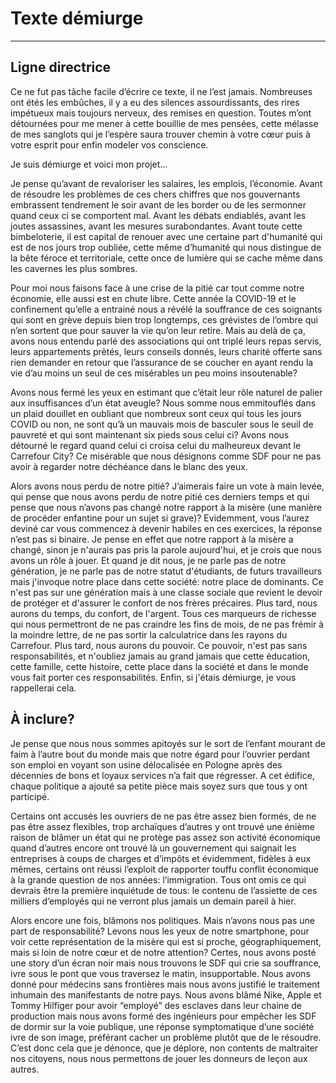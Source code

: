 # Texte démiurge
- - - 

## Ligne directrice

Ce ne fut pas tâche facile d’écrire ce texte, il ne l’est jamais. Nombreuses ont étés les embûches, il y a eu des silences assourdissants, des rires impétueux mais toujours nerveux, des remises en question. Toutes m’ont détournées pour me mener à cette bouillie de mes pensées, cette mélasse de mes sanglots qui je l’espère saura trouver chemin à votre cœur puis à votre esprit pour enfin modeler vos conscience.

Je suis démiurge et voici mon projet… 

Je pense qu’avant de revaloriser les salaires, les emplois, l’économie. Avant de résoudre les problèmes de ces chers chiffres que nos gouvernants embrassent tendrement le soir avant de les border ou de les sermonner quand ceux ci se comportent mal. Avant les débats endiablés, avant les joutes assassines, avant les mesures surabondantes. Avant toute cette bimbeloterie, il est capital de renouer avec une certaine part d'humanité qui est de nos jours trop oubliée, cette même d’humanité qui nous distingue de la bête féroce et territoriale, cette once de lumière qui se cache même dans les cavernes les plus sombres.

Pour moi nous faisons face à une crise de la pitié car tout comme notre économie, elle aussi est en chute libre. Cette année la COVID-19 et le confinement qu’elle a entrainé nous a révélé la souffrance de ces soignants qui sont en grève depuis bien trop longtemps, ces grévistes de l’ombre qui n’en sortent que pour sauver la vie qu’on leur retire. Mais au delà de ça, avons nous entendu parlé des associations qui ont triplé leurs repas servis, leurs appartements prêtés, leurs conseils donnés, leurs charité offerte sans rien demander en retour que l’assurance de se coucher en ayant rendu la vie d’au moins un seul de ces misérables un peu moins insoutenable?

Avons nous fermé les yeux en estimant que c’était leur rôle naturel de palier aux insuffisances d’un état aveugle? Nous somme nous emmitouflés dans un plaid douillet en oubliant que nombreux sont ceux qui tous les jours COVID ou non, ne sont qu’à un mauvais mois de basculer sous le seuil de pauvreté et qui sont maintenant six pieds sous celui ci? Avons nous détourné le regard quand celui ci croisa celui du malheureux devant le Carrefour City? Ce misérable que nous désignons comme SDF pour ne pas avoir à regarder notre déchéance dans le blanc des yeux. 

Alors avons nous perdu de notre pitié? J’aimerais faire un vote à main levée, qui pense que nous avons perdu de notre pitié ces derniers temps et qui pense que nous n’avons pas changé notre rapport à la misère (une manière de procéder enfantine pour un sujet si grave)? Evidemment, vous l’aurez deviné car vous commencez à devenir habiles en ces exercices, la réponse n’est pas si binaire. Je pense en effet que notre rapport à la misère a changé, sinon je n'aurais pas pris la parole aujourd'hui, et je crois que nous avons un rôle à jouer. Et quand je dit nous, je ne parle pas de notre génération, je ne parle pas de notre statut d'étudiants, de futurs travailleurs mais j'invoque notre place dans cette société: notre place de dominants. Ce n'est pas sur une génération mais à une classe sociale que revient le devoir de protéger et d'assurer le confort de nos frères précaires. Plus tard, nous aurons du temps, du confort, de l'argent. Tous ces marqueurs de richesse qui nous permettront de ne pas craindre les fins de mois, de ne pas frémir à la moindre lettre, de ne pas sortir la calculatrice dans les rayons du Carrefour. Plus tard, nous aurons du pouvoir. Ce pouvoir, n'est pas sans responsabilités, et n'oubliez jamais au grand jamais que cette éducation, cette famille, cette histoire, cette place dans la société et dans le monde vous fait porter ces responsabilités. Enfin, si j'étais démiurge, je vous rappellerai cela. 

## À inclure? 

Je pense que nous nous sommes apitoyés sur le sort de l’enfant mourant de faim à l’autre bout du monde mais que notre égard pour l’ouvrier perdant son emploi en voyant son usine délocalisée en Pologne après des décennies de bons et loyaux services n’a fait que régresser. A cet édifice, chaque politique a ajouté sa petite pièce mais soyez surs que tous y ont participé. 

Certains ont accusés les ouvriers de ne pas être assez bien formés, de ne pas être assez flexibles, trop archaïques d’autres y ont trouvé une énième raison de blâmer un état qui ne protège pas assez son activité économique quand d’autres encore ont trouvé là un gouvernement qui saignait les entreprises à coups de charges et d’impôts et évidemment, fidèles à eux mêmes, certains ont réussi l’exploit de rapporter touffu conflit économique à la grande question de nos années: l’immigration. Tous ont omis ce qui devrais être la première inquiétude de tous: le contenu de l’assiette de ces milliers d’employés qui ne verront plus jamais un demain pareil à hier. 

Alors encore une fois, blâmons nos politiques. Mais n’avons nous pas une part de responsabilité? Levons nous les yeux de notre smartphone, pour voir cette représentation de la misère qui est si proche, géographiquement, mais si loin de notre cœur et de notre attention? Certes, nous avons posté une story d’un écran noir mais nous trouvons le SDF qui crie sa souffrance, ivre sous le pont que vous traversez le matin,  insupportable. Nous avons donné pour médecins sans frontières mais nous avons justifié le traitement inhumain des manifestants de notre pays. Nous avons blâmé Nike, Apple et Tommy Hilfiger pour avoir “employé” des esclaves dans leur chaine de production mais nous avons formé des ingénieurs pour empêcher les SDF de dormir sur la voie publique, une réponse symptomatique d’une société ivre de son image, préférant cacher un problème plutôt que de le résoudre. C’est donc cela que je dénonce, que je déplore, non contents de maltraiter nos citoyens, nous nous permettons de jouer les donneurs de leçon aux autres.

